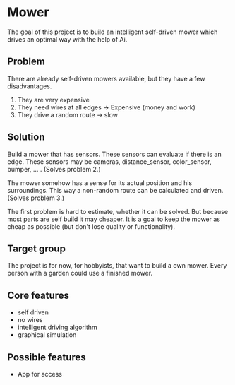 Mower
==============

The goal of this project is to build an intelligent self-driven mower which drives an optimal way with the help of Ai.

Problem
-------------

There are already self-driven mowers available, but they have a few disadvantages.

1. They are very expensive
2. They need wires at all edges -> Expensive (money and work)
3. They drive a random route -> slow

Solution
-------------

Build a mower that has sensors. These sensors can evaluate if there is an edge. These sensors may be cameras,
distance_sensor, color_sensor, bumper, ... . (Solves problem 2.)

The mower somehow has a sense for its actual position and his surroundings. This way a non-random route can be
calculated and driven. (Solves problem 3.)

The first problem is hard to estimate, whether it can be solved. But because most parts are self build it may cheaper.
It is a goal to keep the mower as cheap as possible (but don't lose quality or functionality).

Target group
-------------

The project is for now, for hobbyists, that want to build a own mower. Every person with a garden could use
a finished mower.

Core features
--------------

- self driven
- no wires
- intelligent driving algorithm
- graphical simulation

Possible features
------------------

- App for access

